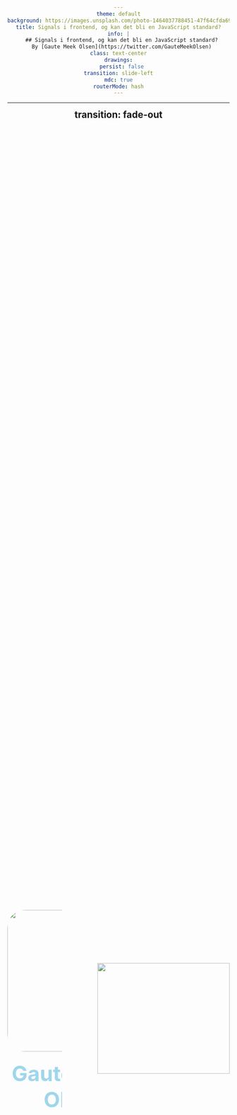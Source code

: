 ```yaml
---
theme: default
background: https://images.unsplash.com/photo-1464037788451-47f64cfda692
title: Signals i frontend, og kan det bli en JavaScript standard?
info: |
  ## Signals i frontend, og kan det bli en JavaScript standard?
  By [Gaute Meek Olsen](https://twitter.com/GauteMeekOlsen)
class: text-center
drawings:
  persist: false
transition: slide-left
mdc: true
routerMode: hash
---
```


<div class="abs-br m-6 flex flex-col gap-2">
  <Homepage gradid="grad1"/>
  <Twitter />
</div>


---
transition: fade-out
---

<div class="row">
  <div class="column">
    <img src="/gaute.jpg" class="me">
    <h1>Gaute Meek Olsen</h1>
  </div>
  <img src="/Capra.png" class="capra">
</div>

<div class="abs-br m-6 flex flex-col gap-2">
  <Homepage gradid="grad2"/>
  <Twitter />
</div>

<style>
.row{
  display: flex;
  justify-content: center;
  align-items: center;
  height: 100%;
  gap: 5rem;
}

.column{
  display: grid;
  place-items: center;
  gap: 10px;
}

img.me{
  height: 320px;
  border-radius: 40px;
  object-fit: contain;
}

img.capra {
  height: 250px;
  object-fit: contain;
}

h1{
  font-size: 3rem;
}
</style>

---

# Min fjerde JavaZone talk!

<ul>
  <li v-click>🧝 2021 - Nyheter i JavaScript - ES2021</li>
  <li v-click>🧙‍♀️ 2022 - Nyheter i JavaScript - ES2022</li>
  <li v-click>🤹 2023 - Nyheter i JavaScript - ES2023</li>
  <li v-click v-mark.crossed="{ color: 'red', strokeWidth: 8}">💾 2024 - Nyheter i JavaScript - ES2024</li>
  <li v-click="6">💾 2024 - Signals i frontend, og kan det bli en JavaScript standard?</li>
</ul>

<p v-click="7" class="translate-x-140 translate-y--11"><span v-mark.crossed="{ at: 8, color: 'red'}">(no)</span></p>
<p v-click="9" class="translate-x-150 translate-y--21">(yes?)</p>

<style>
h1 {
  background-color: #2B90B6;
  background-image: linear-gradient(45deg, #4EC5D4 10%, #9fd6eb 20%);
  background-size: 100%;
  -webkit-background-clip: text;
  -moz-background-clip: text;
  -webkit-text-fill-color: transparent;
  -moz-text-fill-color: transparent;
}

li {
  width: fit-content;
}
</style>

---
layout: center
---

# 👇 Frykt ikke 👇
## Nyheter i JavaScript - ES2024

<figure>
  <img src="/qr.png" alt="QR code to dev blog">
  <figcaption>https://gaute.dev/dev-blog</figcaption>
</figure>

<style>
  img {
    width: 300px;
  }
  h1, h2, figcaption {
    text-align: center;
    margin-top: 10px;
  }
  figure {
    display: grid;
    place-items: center;
  }
</style>

---

# Signals i frontend, og kan det bli en JavaScript standard?

<p>
Hva er <span v-mark.blue>signals?</span>
</p>

<style>
  p {
    opacity: 1 !important;
    text-align: center;
    margin-top: 10rem !important;
    font-size: 2rem;
  }
</style>

---
layout: center
---

<h2>
Signals = en type implementasjon av reaktivitet
</h2>

<p v-click="1">
Hva er <span v-mark.blue="1">reaktivitet?</span>
</p>


<style>

  p {
    text-align: center;
    margin-top: 5rem !important;
    font-size: 1.5rem;
  }
</style>

---
clicks: 1
---

<p v-motion :initial="{ x: 0, y: 0}" :click-1="{ x: -250, y: -160 }">
Hva er <span v-mark.blue="1">ikke reaktivit?</span>
</p>

<div v-click="1" class="code">

```js {monaco-run} {autorun:false, height: 'auto' }
let epler = 5
let appelsiner = 5
let frukt = epler + appelsiner
epler += 10

console.log(frukt)
```

</div>

<style>
  p {
    opacity: 1 !important;
    text-align: center;
    margin-top: 10rem !important;
    font-size: 2rem;
  }

  .code {
    margin-top: -50px;
  }
</style>

---
clicks: 1
---

<p v-motion :initial="{ x: 0, y: 0}" :click-1="{ x: -250, y: -160 }">
Hva er <span v-mark.blue="1">reaktivitet?</span>
</p>

<div v-click="1">

<SpreadSheet />

</div>

<style>
  p {
    opacity: 1 !important;
    text-align: center;
    margin-top: 10rem !important;
    font-size: 2rem;
  }
</style>

---

# Flere måter å oppnå reaktivitet på

<v-clicks>

- Dirty checking (<vscode-icons-file-type-angular />)
- Re-run everything (<logos-react />)
- Compile based reactivity (<logos-svelte-icon />)
- Signals

</v-clicks>

---
clicks: 1
---

<p v-motion :initial="{ x: 0, y: 0}" :click-1="{ x: -250, y: -160 }">
Hva er <span v-mark.blue="1">signals?</span>
</p>

<div v-click="1" class="translate-y--30">
  <p>State sier selv ifra når den er endret</p>
</div>

<style>
  p {
    opacity: 1 !important;
    text-align: center;
    margin-top: 10rem !important;
    font-size: 2rem;
  }
</style>

---
src: ./pages/signal-tree.md
transition: fade
---


---

# Timeline

<arrow x1="50" y1="250" x2="850" y2="250" color="#d6d600" width="2" arrowSize="1" />

<span class="absolute translate-x-10 translate-y-40">2010</span>
<logos-knockout class="absolute translate-x-1 translate-y-30 text-xl"/>
<span class="absolute translate-x-30 translate-y-40">2012</span>
<logos-meteor-icon class="absolute translate-x-32 translate-y-30 text-xl"/>
<span class="absolute translate-x-50 translate-y-40">2014</span>
<logos-vue class="absolute translate-x-52 translate-y-30 text-xl opacity-60"/>
<span class="absolute translate-x-100 translate-y-40">2020</span>
<logos-vue class="absolute translate-x-102 translate-y-30 text-xl"/>
<span class="absolute translate-x-120 translate-y-40">2021</span>
<logos-solidjs-icon class="absolute translate-x-122 translate-y-30 text-xl"/>
<span class="absolute translate-x-140 translate-y-40">2022</span>
<logos-preact class="absolute translate-x-143 translate-y-30 text-xl"/>
<span class="absolute translate-x-160 translate-y-40">2023</span>
<logos-qwik-icon class="absolute translate-x-160 translate-y-30 text-xl"/>
<logos-angular-icon class="absolute translate-x-167 translate-y-30 text-xl"/>
<logos-svelte-icon class="absolute translate-x-203 translate-y-30 text-xl"/>

<span v-click class="absolute translate-x-116 translate-y-65 rotate-50">La oss kalle dette signals</span>



---
layout: center
---

# JavaScript Signals standard proposal

<img src="/Signals.svg" alt="signal logo" width="250">

[github.com/tc39/proposal-signals](https://github.com/tc39/proposal-signals)

<style>
  div {
    text-align: center;
  }

  img {
    margin: 0 auto;
  }
</style>

---

## TC39 proposal

<style>
  h2 {
    margin-bottom: 5rem;
  }
</style>

```js {1|1-3|5|7}
const count = new Signal.State(0)
console.log(count.get())
console.log(count.set(1))

const double = new Signal.Computed(() => count.get() * 2)

new Signal.subtle.Watcher
```

---

<p class="translate-x--62 translate-y--40">
TC39 proposal - <span v-mark.blue="0" class="normal">eksempel 1</span>
</p>

<style>
  p {
    opacity: 1 !important;
    text-align: center;
    margin-top: 10rem !important;
    font-size: 2rem;
  }
</style>

````md magic-move
```js
let epler = 5
let appelsiner = 5
let frukt = epler + appelsiner
epler += 10

console.log(frukt)
```
```js
const epler = new Signal.State(5)
const appelsiner = new Signal.State(5)
let frukt = epler + appelsiner
epler += 10

console.log(frukt)
```
```js
const epler = new Signal.State(5)
const appelsiner = new Signal.State(5)
let frukt = epler.get() + appelsiner.get()
epler += 10

console.log(frukt)
```
```js
const epler = new Signal.State(5)
const appelsiner = new Signal.State(5)
let frukt = epler.get() + appelsiner.get()
epler.set(epler.get() + 10)

console.log(frukt)
```
```js
const epler = new Signal.State(5)
const appelsiner = new Signal.State(5)
const frukt = new Signal.Computed(() => epler.get() + appelsiner.get())
epler.set(epler.get() + 10)

console.log(frukt)
```
```js
const epler = new Signal.State(5)
const appelsiner = new Signal.State(5)
const frukt = new Signal.Computed(() => epler.get() + appelsiner.get())
epler.set(epler.get() + 10)

console.log(frukt.get()) // 20
```
````

---
layout: two-cols
---

<p class="translate-y--40">
TC39 proposal - <span v-mark.blue="0" class="normal">eksempel 2</span>
</p>

<style>
  p {
    opacity: 1 !important;
    text-align: center;
    margin-top: 10rem !important;
    font-size: 2rem;
    margin-bottom: -80px;
  }
</style>

```js
import { effect } from './utils'

const count = new Signal.State(0)

const button = document.querySelector('#count')
button.addEventListener('click', () => {
  count.set(count.get() + 1)
})

effect(() => {
  button.textContent = count.get()
})
```

::right::

<Counter />

---

# Fordeler med å gjøre det til en standard

- Mindre behov for rammeverk/bibliotek?
- Hvert rammeverk kan minske i kB
- Felles utils-biblioteker

<div v-click>
  <code class="translate-x-29 translate-y-10 inline-block">useQuery()</code>
  <code class="translate-x-10 translate-y-35 inline-block">useLocalStorage()</code>
  <code class="translate-x-10 translate-y-17 inline-block">useMousePosition()</code>
  <code class="translate-x-10 translate-y-30 inline-block">useScreenSize()</code>
</div>

---

```mermaid
timeline
  title TC39 stages
  0 : Ide
  1 : Forslag : Signals
  2 : Utkast, syntax
  2.7 : Godtatt utkast
  3 : Kandidat
  4 : Offisielt
```

<p v-click>Gjennomsnittlig 3,6 år</p>

<!--
https://tc39.es/process-document/
-->

---

# Alternativer i dag
- Velg et rammeverk med signals (<logos-vue />, <logos-solidjs-icon />, <logos-preact />, <logos-angular-icon />, <logos-qwik-icon />, <logos-svelte-icon class="opacity-60" />)
- Eller benytt disse pakkene:
  - `npm i @vue/reactivity`
  - `npm i @preact/signals`
- Polyfill: `npm i signal-polyfill`

---
layout: center
---

# Takk for meg

<div class="abs-br m-6 flex flex-col gap-2">
  <Homepage gradid="grad1"/>
  <Twitter />
</div>
